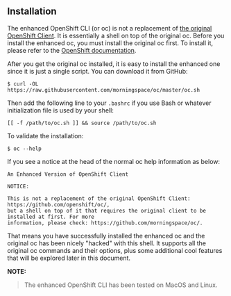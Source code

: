 ## Installation

The enhanced OpenShift CLI (or oc) is not a replacement of [the original OpenShift Client](https://github.com/openshift/oc/). It is essentially a shell on top of the original oc. Before you install the enhanced oc, you must install the original oc first. To install it, please refer to the [OpenShift documentation](https://docs.openshift.com/container-platform/latest/cli_reference/openshift_cli/getting-started-cli.html#installing-openshift-cli).

After you get the original oc installed, it is easy to install the enhanced one since it is just a single script. You can download it from GitHub:
```shell
$ curl -OL https://raw.githubusercontent.com/morningspace/oc/master/oc.sh
```

Then add the following line to your `.bashrc` if you use Bash or whatever initialization file is used by your shell:
```shell
[[ -f /path/to/oc.sh ]] && source /path/to/oc.sh
```

To validate the installation:
```shell
$ oc --help
```

If you see a notice at the head of the normal oc help information as below:
```
An Enhanced Version of OpenShift Client

NOTICE:

This is not a replacement of the original OpenShift Client: https://github.com/openshift/oc/,
but a shell on top of it that requires the original client to be installed at first. For more
information, please check: https://github.com/morningspace/oc/.
```

That means you have successfully installed the enhanced oc and the original oc has been nicely "hacked" with this shell. It supports all the original oc commands and their options, plus some additional cool features that will be explored later in this document.

**NOTE:**

> The enhanced OpenShift CLI has been tested on MacOS and Linux.
